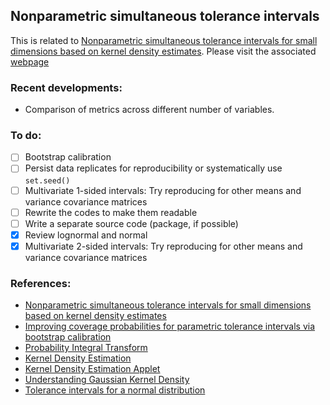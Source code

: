 ## Nonparametric simultaneous tolerance intervals

This is related to [Nonparametric simultaneous tolerance intervals for small dimensions based on kernel density estimates](https://www.tandfonline.com/doi/full/10.1080/03610918.2025.2458573). Please visit the associated [webpage](https://shainerosewel.github.io/Nonparametric-tolerance-intervals/initial_notes.html)

### Recent developments:
- Comparison of metrics across different number of variables.

### To do:

- [ ] Bootstrap calibration
- [ ] Persist data replicates for reproducibility or systematically use `set.seed()`
- [ ] Multivariate 1-sided intervals: Try reproducing for other means and variance covariance matrices
- [ ] Rewrite the codes to make them readable
- [ ] Write a separate source code (package, if possible)
- [x] Review lognormal and normal  
- [x] Multivariate 2-sided intervals: Try reproducing for other means and variance covariance matrices
  
### References:
- [Nonparametric simultaneous tolerance intervals for small dimensions based on kernel density estimates](https://www.tandfonline.com/doi/full/10.1080/03610918.2025.2458573)
- [Improving coverage probabilities for parametric tolerance intervals via bootstrap calibration](https://onlinelibrary.wiley.com/doi/10.1002/sim.8537)
- [Probability Integral Transform](https://matthewfeickert.github.io/Statistics-Notes/notebooks/Introductory/probability-integral-transform.html)
- [Kernel Density Estimation](https://medium.com/analytics-vidhya/kernel-density-estimation-kernel-construction-and-bandwidth-optimization-using-maximum-b1dfce127073)
- [Kernel Density Estimation Applet](https://mathisonian.github.io/kde/)
- [Understanding Gaussian Kernel Density](https://rpubs.com/mcocam12/kdf_byhand)
- [Tolerance intervals for a normal distribution](https://www.itl.nist.gov/div898/handbook/prc/section2/prc263.htm)
